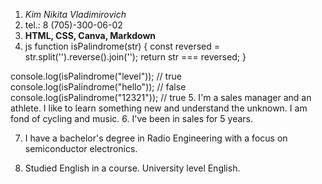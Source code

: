 1. *Kim Nikita Vladimirovich*
2. tel.: 8 (705)-300-06-02
3. **HTML, CSS, Canva, Markdown**
4. js
function isPalindrome(str) {
  const reversed = str.split('').reverse().join('');
  return str === reversed;
}

console.log(isPalindrome("level"));  // true
console.log(isPalindrome("hello"));  // false
console.log(isPalindrome("12321"));  // true
5. I'm a sales manager and an athlete. I like to learn something new and understand the unknown. I am fond of cycling and music.
6. I've been in sales for 5 years.

7. I have a bachelor's degree in Radio Engineering with a focus on semiconductor electronics.

8. Studied English in a course. University level English.